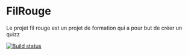 # FilRouge
Le projet fil rouge est un projet de formation qui a pour but de créer un quizz

[![Build status](https://ci.appveyor.com/api/projects/status/h112wbvu2796j5af?svg=true)](https://ci.appveyor.com/project/MonokumaDes/projetfilrouge)
